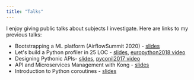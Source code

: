 ```yaml
---
title: "Talks"
---
```


I enjoy giving public talks about subjects I investigate. Here are links to my previous talks:

- Bootstrapping a ML platform (AirflowSummit 2020) - [slides][1]
- Let's build a Python profiler in 25 LOC - [slides][2], [europython2018 video][3]
- Designing Pythonic APIs- [slides][5], [pyconil2017 video][6]
- API and Microservices Management with Kong - [slides][7]
- Introduction to Python coroutines - [slides][8]

[1]: https://www.slideshare.net/noamelf/airflow-summit-2020
[2]: https://gitpitch.com/noamelf/Lets-build-a-Python-profiler-in-25-LOC
[3]: https://youtu.be/qRqDgJLM568?t=1h32m53s
[4]: https://www.youtube.com/watch?v=H8uVgtVv44Y&feature=youtu.be
[5]: /designing-pythonic-apis-talk
[6]: https://www.youtube.com/watch?v=CrQQCa_AoWI
[7]: https://www.slideshare.net/noamelf/kong-63521715
[8]: /intro-to-python-coroutines-talk
